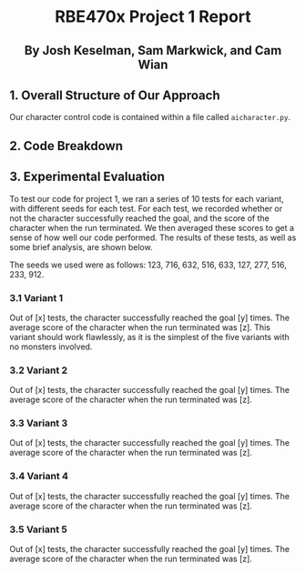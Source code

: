 # <p style="text-align: center;">RBE470x Project 1 Report</p>
## <p style="text-align: center;">By Josh Keselman, Sam Markwick, and Cam Wian</p>

## 1. Overall Structure of Our Approach
Our character control code is contained within a file called `aicharacter.py`.
## 2. Code Breakdown
## 3. Experimental Evaluation
To test our code for project 1, we ran a series of 10 tests for each variant, with different seeds for each test. For each test, we recorded whether or not the character successfully reached the goal, and the score of the character when the run terminated. We then averaged these scores to get a sense of how well our code performed. The results of these tests, as well as some brief analysis, are shown below.

The seeds we used were as follows: 123, 716, 632, 516, 633, 127, 277, 516, 233, 912.
### 3.1 Variant 1
Out of [x] tests, the character successfully reached the goal [y] times. The average score of the character when the run terminated was [z]. This variant should work flawlessly, as it is the simplest of the five variants with no monsters involved.
### 3.2 Variant 2
Out of [x] tests, the character successfully reached the goal [y] times. The average score of the character when the run terminated was [z].
### 3.3 Variant 3
Out of [x] tests, the character successfully reached the goal [y] times. The average score of the character when the run terminated was [z].
### 3.4 Variant 4
Out of [x] tests, the character successfully reached the goal [y] times. The average score of the character when the run terminated was [z].
### 3.5 Variant 5
Out of [x] tests, the character successfully reached the goal [y] times. The average score of the character when the run terminated was [z].